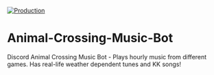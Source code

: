 [![Production](https://github.com/DillonB07/Animal-Crossing-Music-Bot/actions/workflows/runner.yml/badge.svg)](https://github.com/DillonB07/Animal-Crossing-Music-Bot/actions/workflows/runner.yml)

# Animal-Crossing-Music-Bot
Discord Animal Crossing Music Bot - Plays hourly music from different games. Has real-life weather dependent tunes and KK songs!
